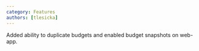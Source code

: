 ```yaml
---
category: Features
authors: [tlesicka]
---
```


Added ability to duplicate budgets and enabled budget snapshots on web-app.
